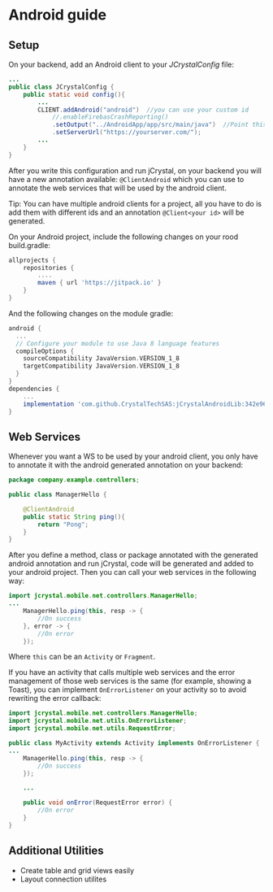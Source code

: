 # Android guide

## Setup

On your backend, add an Android client to your _JCrystalConfig_ file: 

```java
...
public class JCrystalConfig {
	public static void config(){
		...
		CLIENT.addAndroid("android")  //you can use your custom id
			//.enableFirebasCrashReporting()
			.setOutput("../AndroidApp/app/src/main/java")  //Point this to your android project src folder
			.setServerUrl("https://yourserver.com/");
    	...
	}
}
```

After you write this configuration and run jCrystal, on your backend you will have a new annotation available: `@ClientAndroid` which you can use to annotate the web services that will be used by the android client.

Tip: You can have multiple android clients for a project, all you have to do is add them with different ids and an annotation `@Client<your id>` will be generated.


On your Android project, include the following changes on your rood build.gradle:
```gradle
allprojects {
    repositories {
		....
		maven { url 'https://jitpack.io' }
	}
}
```

And the following changes on the module gradle:
```gradle
android {
  ...
  // Configure your module to use Java 8 language features
  compileOptions {
    sourceCompatibility JavaVersion.VERSION_1_8
    targetCompatibility JavaVersion.VERSION_1_8
  }
}
dependencies {
    ...
    implementation 'com.github.CrystalTechSAS:jCrystalAndroidLib:342e96e77d'
}
```

## Web Services
Whenever you want a WS to be used by your android client, you only have to annotate it with the android generated annotation on your backend:

```java
package company.example.controllers;

public class ManagerHello {

	@ClientAndroid
	public static String ping(){
		return "Pong";
	}
}
```

After you define a method, class or package annotated  with the generated android annotation and run jCrystal, code will be generated and added to your android project. Then you can call your web services in the following way:

```java
import jcrystal.mobile.net.controllers.ManagerHello;
...
    ManagerHello.ping(this, resp -> {
      	//On success
    }, error -> {
		//On error
	});
```

Where `this` can be an `Activity` or `Fragment`.

If you have an activity that calls multiple web services and the error management of those web services is the same (for example, showing a Toast), you can implement `OnErrorListener` on your activity so to avoid rewriting the error callback: 

```java
import jcrystal.mobile.net.controllers.ManagerHello;
import jcrystal.mobile.net.utils.OnErrorListener;
import jcrystal.mobile.net.utils.RequestError;

public class MyActivity extends Activity implements OnErrorListener {
...
    ManagerHello.ping(this, resp -> {
      	//On success
    });

	...

	public void onError(RequestError error) {
		//On error
    }
}
```

## Additional Utilities

- Create table and grid views easily
- Layout connection utilites